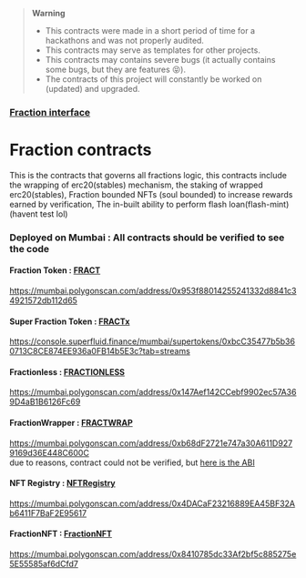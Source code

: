 > **Warning**
>
> - This contracts were made in a short period of time for a hackathons and was not properly audited.
> - This contracts may serve as templates for other projects.
> - This contracts may contains severe bugs (it actually contains some bugs, but they are features 😝).
> - The contracts of this project will constantly be worked on (updated) and upgraded.

### [Fraction interface](https://github.com/0xPr0f/Fraction-interface/tree/maindev)

# Fraction contracts

This is the contracts that governs all fractions logic, this contracts include the wrapping of erc20(stables) mechanism, the staking of wrapped erc20(stables), Fraction bounded NFTs (soul bounded) to increase rewards earned by verification, The in-built ability to perform flash loan(flash-mint) (havent test lol)

### Deployed on Mumbai : All contracts should be verified to see the code

#### Fraction Token : [FRACT](https://mumbai.polygonscan.com/address/0x953f88014255241332d8841c34921572db112d65)

https://mumbai.polygonscan.com/address/0x953f88014255241332d8841c34921572db112d65

#### Super Fraction Token : [FRACTx](https://console.superfluid.finance/mumbai/supertokens/0xbcC35477b5b360713C8CE874EE936a0FB14b5E3c?tab=streams)

https://console.superfluid.finance/mumbai/supertokens/0xbcC35477b5b360713C8CE874EE936a0FB14b5E3c?tab=streams

#### Fractionless : [FRACTIONLESS](https://mumbai.polygonscan.com/address/0x147Aef142CCebf9902ec57A369D4aB1B6126Fc69)

https://mumbai.polygonscan.com/address/0x147Aef142CCebf9902ec57A369D4aB1B6126Fc69

#### FractionWrapper : [FRACTWRAP](https://mumbai.polygonscan.com/address/0xb68dF2721e747a30A611D9279169d36E448C600C)

https://mumbai.polygonscan.com/address/0xb68dF2721e747a30A611D9279169d36E448C600C  
due to reasons, contract could not be verified, but [here is the ABI](https://bafybeigggr4oxyghkgpx5o4gl23rsw4lugqewptuffegvps7uaoh44vqsy.ipfs.infura-ipfs.io/)

#### NFT Registry : [NFTRegistry](https://mumbai.polygonscan.com/address/0x4DACaF23216889EA45BF32Ab6411F7BaF2E95617)

https://mumbai.polygonscan.com/address/0x4DACaF23216889EA45BF32Ab6411F7BaF2E95617

#### FractionNFT : [FractionNFT](https://mumbai.polygonscan.com/address/0x8410785dc33Af2bf5c885275e5E55585af6dCfd7)

https://mumbai.polygonscan.com/address/0x8410785dc33Af2bf5c885275e5E55585af6dCfd7

